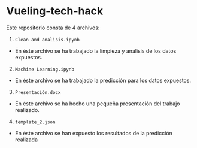 # Vueling-tech-hack

Este repositorio consta de 4 archivos:

1. `Clean and analisis.ipynb`
  - En éste archivo se ha trabajado la limpieza y análisis de los datos expuestos.

2. `Machine Learning.ipynb`
  - En éste archivo se ha trabajado la predicción para los datos expuestos.

3. `Presentación.docx`
  - En éste archivo se ha hecho una pequeña presentación del trabajo realizado.

4. `template_2.json`
  - En éste archivo se han expuesto los resultados de la predicción realizada
